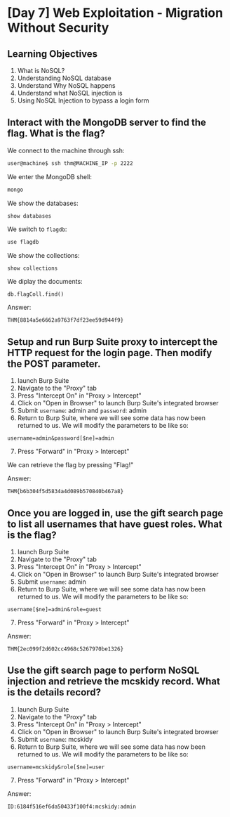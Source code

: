 # [Day 7] Web Exploitation - Migration Without Security

## Learning Objectives

1. What is NoSQL?
2. Understanding NoSQL database
3. Understand Why NoSQL happens
4. Understand what NoSQL injection is
5. Using NoSQL Injection to bypass a login form

## Interact with the MongoDB server to find the flag. What is the flag?

We connect to the machine through ssh:
```bash
user@machine$ ssh thm@MACHINE_IP -p 2222
```

We enter the MongoDB shell:
```bash
mongo
```

We show the databases:
```bash
show databases
```

We switch to `flagdb`:
```bash
use flagdb
```

We show the collections:
```
show collections
```

We diplay the documents:
```
db.flagColl.find()
```

Answer:
```
THM{8814a5e6662a9763f7df23ee59d944f9}
```

## Setup and run Burp Suite proxy to intercept the HTTP request for the login page. Then modify the POST parameter.

1. launch Burp Suite
2. Navigate to the "Proxy" tab
3. Press "Intercept On" in "Proxy > Intercept"
4. Click on "Open in Browser" to launch Burp Suite's integrated browser
5. Submit `username`: admin and `password`: admin
6. Return to Burp Suite, where we will see some data has now been returned to us. We will modify the parameters to be like so:
```
username=admin&password[$ne]=admin
```
7. Press "Forward" in "Proxy > Intercept"

We can retrieve the flag by pressing "Flag!"

Answer:
```
THM{b6b304f5d5834a4d089b570840b467a8}
```

## Once you are logged in, use the gift search page to list all usernames that have guest roles. What is the flag?

1. launch Burp Suite
2. Navigate to the "Proxy" tab
3. Press "Intercept On" in "Proxy > Intercept"
4. Click on "Open in Browser" to launch Burp Suite's integrated browser
5. Submit `username`: admin
6. Return to Burp Suite, where we will see some data has now been returned to us. We will modify the parameters to be like so:
```
username[$ne]=admin&role=guest
```
7. Press "Forward" in "Proxy > Intercept"

Answer:
```
THM{2ec099f2d602cc4968c5267970be1326}
```

## Use the gift search page to perform NoSQL injection and retrieve the mcskidy record. What is the details record?

1. launch Burp Suite
2. Navigate to the "Proxy" tab
3. Press "Intercept On" in "Proxy > Intercept"
4. Click on "Open in Browser" to launch Burp Suite's integrated browser
5. Submit `username`: mcskidy
6. Return to Burp Suite, where we will see some data has now been returned to us. We will modify the parameters to be like so:
```
username=mcskidy&role[$ne]=user
```
7. Press "Forward" in "Proxy > Intercept"

Answer:
```
ID:6184f516ef6da50433f100f4:mcskidy:admin
```